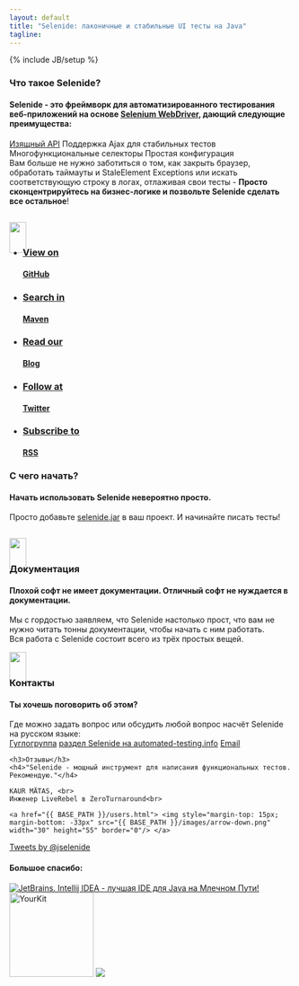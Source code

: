 ```yaml
---
layout: default
title: "Selenide: лаконичные и стабильные UI тесты на Java"
tagline:
---
```

{% include JB/setup %}

<script>
  $(function(){
    function showNewsLine(newsLine) {
      newsLine.effect( "slide", "slow" );
      newsLine.effect( "shake", "slow" );
    }

    $("header .news .news-line").each(function(i, newsLine) {
      setTimeout(function() {
        showNewsLine($(newsLine));
      }, 500 + i * 1000);
    });
  });
</script>

<div class="short wiki">
<div class="wrapper-color-content">

  <h3>Что такое Selenide?</h3>
  <h4>Selenide - это фреймворк для автоматизированного тестирования веб-приложений на основе <a href="https://docs.seleniumhq.org/projects/webdriver/" target="_blank">Selenium WebDriver</a>, дающий следующие преимущества:</h4>
  <div class="highlights">
    <a href="/documentation.html">Изящный API</a>
    <span>Поддержка Ajax для стабильных тестов</span>
    <span>Многофункциональные селекторы</span>
    <span>Простая конфигурация</span>
  </div>
  Вам больше не нужно заботиться о том, как закрыть браузер, обработать таймауты и StaleElement Exceptions или искать соответствующую строку в логах, отлаживая свои тесты  - <b> Просто сконцентрируйтесь на бизнес-логике и позвольте Selenide сделать все остальное</b>!<br>
  
  <a href="/quick-start.html"> <img style="margin-top: 15px; margin-bottom: -33px" src="{{ BASE_PATH }}/images/arrow-down.png" width="30" height="55" border="0"/> </a>
</div>
</div>



<div class="quicklinks">
<div class="wrapper-color-content">
<ul class="gray-boxes">
  <li><a href="https://github.com/codeborne/selenide" target="_blank"><span class="ql"><h3>View on</h3> <strong><h4>GitHub</h4></strong></span></a></li>
  <li><a href="https://search.maven.org/#search%7Cgav%7C1%7Cg%3A%22com.codeborne%22%20AND%20a%3A%22selenide%22" target="_blank"><span class="ql"><h3>Search in</h3> <strong><h4>Maven</h4></strong></span></a></li>
  <li><a href="{{ BASE_PATH }}/blog.html"><span class="ql"><h3>Read our</h3> <strong><h4>Blog</h4></strong></span></a></li>
  <li><a href="https://twitter.com/jselenide" target="_blank"><span class="ql"><h3>Follow at</h3><strong><h4>Twitter</h4></strong></span></a></li>
  <li><a href="{{ BASE_PATH }}/rss.xml"><span class="ql"><h3>Subscribe to</h3><strong><h4>RSS</h4></strong></span></a></li>
</ul>
</div>
</div>

<div class="short howto">
<div class="wrapper-color-content">

<h3>С чего начать?</h3>
<h4>Начать использовать Selenide невероятно просто.</h4>

Просто добавьте <a href="https://search.maven.org/remotecontent?filepath=com/codeborne/selenide/{{site.SELENIDE_VERSION}}/selenide-{{site.SELENIDE_VERSION}}.jar">selenide.jar</a> в ваш проект. И начинайте писать тесты!<br>

<a href="{{ BASE_PATH }}/quick-start.html"> <img style="margin-top: 15px; margin-bottom: -33px" src="{{ BASE_PATH }}/images/arrow-down.png" width="30" height="55" border="0"/> </a>
</div></div>

<div class="short docs">
<div class="wrapper-color-content">

<h3>Документация</h3>
<h4>Плохой софт <span class="bold">не имеет</span> документации.
Отличный софт <span class="bold">не нуждается</span> в документации.</h4>

Мы с гордостью заявляем, что Selenide настолько прост, что вам не нужно читать тонны документации, чтобы начать с ним работать.<br/>
Вся работа с Selenide состоит всего из трёх простых вещей.<br>
<a href="{{ BASE_PATH }}/documentation.html"> <img style="margin-top: 15px; margin-bottom: -33px" src="{{ BASE_PATH }}/images/arrow-down.png" width="30" height="55" border="0"/> </a>
</div></div>

<div class="short feedback">
<div class="wrapper-color-content">

  <h3>Контакты</h3>
  <h4>Ты хочешь поговорить об этом?</h4>

  <div>Где можно задать вопрос или обсудить любой вопрос насчёт Selenide на русском языке:</div>
  <div class="highlights">
    <a href="mailto:selenide-ru@googlegroups.com">Гуглогруппа</a>
    <a href="http://automated-testing.info/c/webdriver/selenide">раздел Selenide на automated-testing.info</a>
    <a href="mailto:info@selenide.org">Email</a>
  </div>

</div></div>

<div class="short testimonials">
  <div class="wrapper-color-content">
  
    <h3>Отзывы</h3>
    <h4>"Selenide - мощный инструмент для написания функциональных тестов. Рекомендую."</h4>
    
    KAUR MÄTAS, <br>
    Инженер LiveRebel в ZeroTurnaround<br>
    
    <a href="{{ BASE_PATH }}/users.html"> <img style="margin-top: 15px; margin-bottom: -33px" src="{{ BASE_PATH }}/images/arrow-down.png" width="30" height="55" border="0"/> </a>
  </div>
</div>

<div class="short">
  <a class="twitter-timeline" href="https://twitter.com/jselenide" data-widget-id="397446026996359168">Tweets by @jselenide</a>
  <script>
    $(function() {
      !function(d,s,id){var js,fjs=d.getElementsByTagName(s)[0],p=/^http:/.test(d.location)?'http':'https';if(!d.getElementById(id)){js=d.createElement(s);js.id=id;js.src=p+"://platform.twitter.com/widgets.js";fjs.parentNode.insertBefore(js,fjs);}}(document,"script","twitter-wjs");
    });
  </script>
</div>

<a name="thanks"></a>
<div class="short thanks">
  <h4>Большое спасибо:</h4>
  <a href="https://www.jetbrains.com/?from=selenide.org"><img src="{{BASE_PATH}}/images/jetbrains.svg" alt="JetBrains. Intellij IDEA - лучшая IDE для Java на Млечном Пути!"></a>
  <img src="{{BASE_PATH}}/images/yourkit.png" target="_blank" alt="YourKit" style="width: 150px;"/>
  <img src="https://www.browserstack.com/images/mail/browserstack-logo-footer.png"/>
</div>